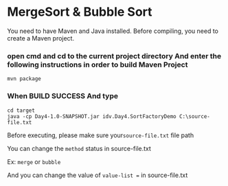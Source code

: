 MergeSort & Bubble Sort
=================

You need to have Maven and Java installed.
Before compiling, you need to create a Maven project.

### open cmd and cd to the current project directory And enter the following instructions in order to build Maven Project ###
    mvn package
 
### When BUILD SUCCESS And type ###
    cd target
    java -cp Day4-1.0-SNAPSHOT.jar idv.Day4.SortFactoryDemo C:\source-file.txt
    
Before executing, please make sure your`source-file.txt` file path

You can change the `method` status in source-file.txt

Ex: `merge` or `bubble`

And you can change the value of `value-list =` in source-file.txt

